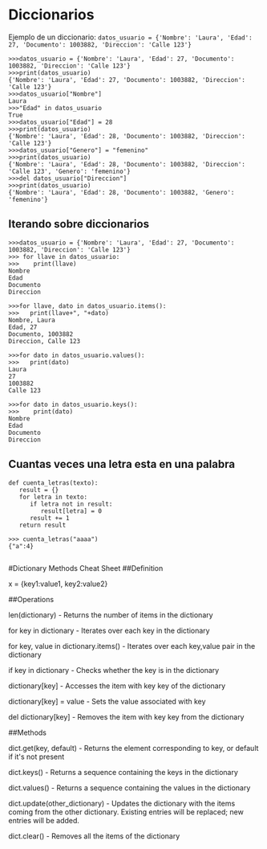 # Diccionarios


Ejemplo de un diccionario:  `datos_usuario = {'Nombre': 'Laura', 'Edad': 27, 'Documento': 1003882, 'Direccion': 'Calle 123'}`


```
>>>datos_usuario = {'Nombre': 'Laura', 'Edad': 27, 'Documento': 1003882, 'Direccion': 'Calle 123'}
>>>print(datos_usuario)
{'Nombre': 'Laura', 'Edad': 27, 'Documento': 1003882, 'Direccion': 'Calle 123'}
>>>datos_usuario["Nombre"]
Laura
>>>"Edad" in datos_usuario
True
>>>datos_usuario["Edad"] = 28
>>>print(datos_usuario)
{'Nombre': 'Laura', 'Edad': 28, 'Documento': 1003882, 'Direccion': 'Calle 123'}
>>>datos_usuario["Genero"] = "femenino"
>>>print(datos_usuario)
{'Nombre': 'Laura', 'Edad': 28, 'Documento': 1003882, 'Direccion': 'Calle 123', 'Genero': 'femenino'}
>>>del datos_usuario["Direccion"]
>>>print(datos_usuario)
{'Nombre': 'Laura', 'Edad': 28, 'Documento': 1003882, 'Genero': 'femenino'}
```

## Iterando sobre diccionarios

```
>>>datos_usuario = {'Nombre': 'Laura', 'Edad': 27, 'Documento': 1003882, 'Direccion': 'Calle 123'}
>>> for llave in datos_usuario:
>>>    print(llave)
Nombre
Edad
Documento
Direccion

>>>for llave, dato in datos_usuario.items():
>>>   print(llave+", "+dato)
Nombre, Laura
Edad, 27
Documento, 1003882
Direccion, Calle 123

>>>for dato in datos_usuario.values():
>>>   print(dato)
Laura
27
1003882
Calle 123

>>>for dato in datos_usuario.keys():
>>>    print(dato)
Nombre
Edad
Documento
Direccion

```

## Cuantas veces una letra esta en una palabra

```
def cuenta_letras(texto):
   result = {}
   for letra in texto:
      if letra not in result:
         result[letra] = 0
      result += 1
   return result

>>> cuenta_letras("aaaa")
{"a":4}


```


#Dictionary Methods Cheat Sheet
##Definition

x = {key1:value1, key2:value2} 

##Operations

len(dictionary) - Returns the number of items in the dictionary

for key in dictionary - Iterates over each key in the dictionary

for key, value in dictionary.items() - Iterates over each key,value pair in the dictionary

if key in dictionary - Checks whether the key is in the dictionary

dictionary[key] - Accesses the item with key key of the dictionary

dictionary[key] = value - Sets the value associated with key

del dictionary[key] - Removes the item with key key from the dictionary

##Methods

dict.get(key, default) - Returns the element corresponding to key, or default if it's not present

dict.keys() - Returns a sequence containing the keys in the dictionary

dict.values() - Returns a sequence containing the values in the dictionary

dict.update(other_dictionary) - Updates the dictionary with the items coming from the other dictionary. Existing entries will be replaced; new entries will be added.

dict.clear() - Removes all the items of the dictionary
